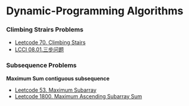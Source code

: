 # Dynamic-Programming Algorithms
### Climbing Strairs Problems
- [Leetcode 70. Climbing Stairs](climbing_stairs.go)
- [LCCI 08.01.三步问题](climbing_stairs_v2.go)

### Subsequence Problems
**Maximum Sum contiguous subsequence**
- [Leetcode 53. Maximum Subarray](maximum_subarray.go)
- [Leetcode 1800. Maximum Ascending Subarray Sum](maximum_subarray.go)
